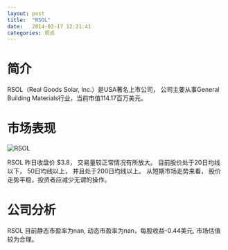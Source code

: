 ```yaml
---
layout: post
title:  "RSOL"
date:   2014-02-17 12:21:41
categories: 观点
---
```


# 简介
RSOL（Real Goods Solar, Inc.）是USA著名上市公司，
公司主要从事General Building Materials行业，当前市值114.17百万美元。

# 市场表现

![RSOL](http://finviz.com/chart.ashx?t=RSOL&ty=c&ta=1&p=d&s=l)

RSOL 昨日收盘价 $3.8，
交易量较正常情况有所放大。
目前股价处于20日均线以下，
50日均线以上，
并且处于200日均线以上。
从短期市场走势来看，
股价走势平稳，投资者应减少无谓的操作。

# 公司分析
RSOL 目前静态市盈率为nan, 动态市盈率为nan，每股收益-0.44美元,
市场估值较为合理。
